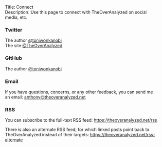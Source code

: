 Title: Connect  
Description: Use this page to connect with TheOverAnalyzed on social media, etc.  

### Twitter

The author [@toniwonkanobi][1]  
The site [@TheOverAnalyzed][2]

### GitHub

The author [@toniwonkanobi][3]

### Email

If you have questions, concerns, or any other feedback, you can send me an email: <anthony@theoveranalyzed.net>
  
### RSS

You can subscribe to the full-text RSS feed: <https://theoveranalyzed.net/rss>

There is also an alternate RSS feed, for which linked posts point back to TheOverAnalyzed instead of their targets: <https://theoveranalyzed.net/rss-alternate>

[1]: http://www.twitter.com/toniwonkanobi "Me on Twitter"
[2]: http://www.twitter.com/theoveranalyzed "Twitter account for TheOverAnalyzed (occasional site updates, in addition to auto-postings)"
[3]: https://github.com/ToniWonKanobi "Me on GitHub"